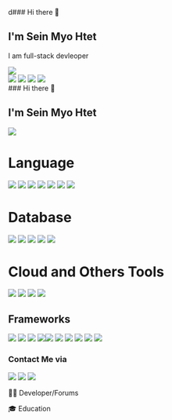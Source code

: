 d### Hi there 👋

## I'm Sein Myo Htet

   I am full-stack devleoper
<!--
**Ariford17/Ariford17** is a ✨ _special_ ✨ repository because its `README.md` (this file) appears on your GitHub profile.

Here are some ideas to get you started:

- 🔭 I’m currently working on something cool
- 🌱 I’m currently learning Spring Boot, C#, Go, and Ruby.
- 👯 I’m looking to collaborate with others.
- 🤔 I’m expanding new technology and learning to use it in projects.
- 💬 Ask me about Php, React, Java
- 📫 How to reach me: seinmyo.smh178@gmail.com
- 😄 Pronouns: ...
- ⚡ Fun fact: ...
-->
<img src="https://github-readme-stats.vercel.app/api?username=Ariford17&show_icons=true&theme=tokyonight" />

<div id="container>

<img src ="https://img.shields.io/badge/MongoDB-%234ea94b.svg?style=for-the-badge&logo=mongodb&logoColor=white" />
<img src ="https://img.shields.io/badge/mysql-%2300f.svg?style=for-the-badge&logo=mysql&logoColor=white" />
<img src ="https://img.shields.io/badge/postgres-%23316192.svg?style=for-the-badge&logo=postgresql&logoColor=white" />
<img src ="https://img.shields.io/badge/MariaDB-003545?style=for-the-badge&logo=mariadb&logoColor=white" />
<img src= "https://img.shields.io/badge/.NET-5C2D91?style=for-the-badge&logo=.net&logoColor=white" />
</div>
### Hi there 👋

## I'm Sein Myo Htet
  
<!--
**Ariford17/Ariford17** is a ✨ _special_ ✨ repository because its `README.md` (this file) appears on your GitHub profile.

Here are some ideas to get you started:

- 🔭 I’m currently working on something cool
- 🌱 I’m currently learning Spring Boot, C#, Go, and Ruby.
- 👯 I’m looking to collaborate with others.
- 🤔 I’m expanding new technology and learning to use it in projects.
- 💬 Ask me about Php, React, Java
- 📫 How to reach me: seinmyo.smh178@gmail.com
- 😄 Pronouns: ...
- ⚡ Fun fact: ...
-->
<img src="https://github-readme-stats.vercel.app/api?username=Ariford17&show_icons=true&theme=tokyonight" />


<div class="container">
   <h1>Language</h1>
   <img src="https://img.shields.io/badge/PHP-777BB4?style=for-the-badge&logo=php&logoColor=white"/>
   <img src="https://img.shields.io/badge/TypeScript-007ACC?style=for-the-badge&logo=typescript&logoColor=white"/>
   <img src="https://img.shields.io/badge/JavaScript-323330?style=for-the-badge&logo=javascript&logoColor=F7DF1E"/>
   <img src="https://img.shields.io/badge/Python-FFD43B?style=for-the-badge&logo=python&logoColor=blue"/>
   <img src="https://img.shields.io/badge/HTML5-E34F26?style=for-the-badge&logo=html5&logoColor=white"/>
   <img src="https://img.shields.io/badge/%3C/%3E%20htmx-3D72D7?style=for-the-badge&logo=mysl&logoColor=white"/>
   <img src = "https://img.shields.io/badge/Node%20js-339933?style=for-the-badge&logo=nodedotjs&logoColor=white" />
</div>

<div class="container">
   <h1>Database</h1>
   <img src ="https://img.shields.io/badge/MongoDB-%234ea94b.svg?style=for-the-badge&logo=mongodb&logoColor=white" />
   <img src ="https://img.shields.io/badge/mysql-%2300f.svg?style=for-the-badge&logo=mysql&logoColor=white" />
   <img src ="https://img.shields.io/badge/postgres-%23316192.svg?style=for-the-badge&logo=postgresql&logoColor=white" />
   <img src ="https://img.shields.io/badge/MariaDB-003545?style=for-the-badge&logo=mariadb&logoColor=white" />
   <img src= "https://img.shields.io/badge/.NET-5C2D91?style=for-the-badge&logo=.net&logoColor=white" />
</div>


<div class="container">
<h1>Cloud and Others Tools</h1>
<img src ="https://img.shields.io/badge/Amazon_AWS-FF9900?style=for-the-badge&logo=amazonaws&logoColor=white" />
<img src = "https://img.shields.io/badge/Google_Cloud-4285F4?style=for-the-badge&logo=google-cloud&logoColor=white" />
<img src = "https://img.shields.io/badge/Kubernetes-3069DE?style=for-the-badge&logo=kubernetes&logoColor=white" />
<img src = "https://img.shields.io/badge/Docker-2CA5E0?style=for-the-badge&logo=docker&logoColor=white" />
</div>




<div class="container">
   <h2>Frameworks</h2>
   <img src = "https://img.shields.io/badge/Express%20js-000000?style=for-the-badge&logo=express&logoColor=white" />
   <img src = "https://img.shields.io/badge/Gatsby-663399?style=for-the-badge&logo=gatsby&logoColor=white" />
   <img src = "https://img.shields.io/badge/next%20js-000000?style=for-the-badge&logo=nextdotjs&logoColor=white" />
   <img src = "https://img.shields.io/badge/Laravel-FF2D20?style=for-the-badge&logo=laravel&logoColor=white" /><img src = "https://img.shields.io/badge/Django-092E20?style=for-the-badge&logo=django&logoColor=green" />
   <img src= "https://img.shields.io/badge/React-20232A?style=for-the-badge&logo=react&logoColor=61DAFB" />
   <img src="https://img.shields.io/badge/Vue%20js-35495E?style=for-the-badge&logo=vuedotjs&logoColor=4FC08D"/>
   <img src = "https://img.shields.io/badge/Apollo%20GraphQL-311C87?&style=for-the-badge&logo=Apollo%20GraphQL&logoColor=white" />
   <img src = "https://img.shields.io/badge/Bootstrap-563D7C?style=for-the-badge&logo=bootstrap&logoColor=white" />
   <img src = "https://img.shields.io/badge/Deno-white?style=for-the-badge&logo=deno&logoColor=464647" />
</div>


<div class="container">
  <h3>Contact Me via</h3>
   <img src="https://img.shields.io/badge/Gmail-D14836?style=for-the-badge&logo=gmail&logoColor=white" />
   <img src="https://img.shields.io/badge/Telegram-2CA5E0?style=for-the-badge&logo=telegram&logoColor=white />
   <img src="https://img.shields.io/badge/Instagram-E4405F?style=for-the-badge&logo=instagram&logoColor=white" />
   <img src="https://img.shields.io/badge/X-000000?style=for-the-badge&logo=x&logoColor=white"/>
</div>

🧑‍💻 Developer/Forums

🎓 Education
